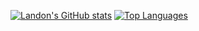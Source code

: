 [![Landon's GitHub stats](https://github-readme-stats.vercel.app/api?username=lan-party)](https://github.com/anuraghazra/github-readme-stats) [![Top Languages](https://github-readme-stats.vercel.app/api/top-langs/?username=lan-party&layout=compact&theme=merko)](https://github.com/Aryagm/github-readme-stats)
